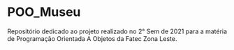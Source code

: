 # POO_Museu
Repositório dedicado ao projeto realizado no 2° Sem de 2021 para a matéria de Programação Orientada A Objetos da Fatec Zona Leste.
